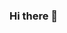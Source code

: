 ### Hi there 👋

<!--
This repository comprises my 1st and 2nd capstones from Tech Elevator and are mostly to display my fundamental understanding of object oriented programming.
-->
